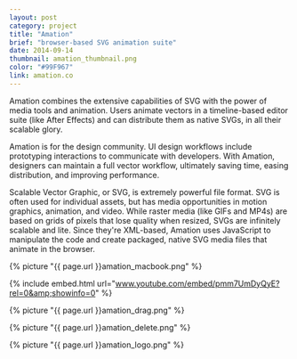 ```yaml
---
layout: post
category: project
title: "Amation"
brief: "browser-based SVG animation suite"
date: 2014-09-14
thumbnail: amation_thumbnail.png
color: "#99F967"
link: amation.co
---
```


Amation combines the extensive capabilities of SVG with the power of media tools and animation. Users animate vectors in a timeline-based editor suite (like After Effects) and can distribute them as native SVGs, in all their scalable glory.

Amation is for the design community. UI design workflows include prototyping interactions to communicate with developers. With Amation, designers can maintain a full vector workflow, ultimately saving time, easing distribution, and improving performance.

Scalable Vector Graphic, or SVG, is extremely powerful file format. SVG is often used for individual assets, but has media opportunities in motion graphics, animation, and video. While raster media (like GIFs and MP4s) are based on grids of pixels that lose quality when resized, SVGs are infinitely scalable and lite. Since they're XML-based, Amation uses JavaScript to manipulate the code and create packaged, native SVG media files that animate in the browser.

{% picture "{{ page.url }}amation_macbook.png" %}

{% include embed.html url="www.youtube.com/embed/pmm7UmDyQyE?rel=0&amp;showinfo=0" %}

{% picture "{{ page.url }}amation_drag.png" %}

{% picture "{{ page.url }}amation_delete.png" %}

{% picture "{{ page.url }}amation_logo.png" %}
